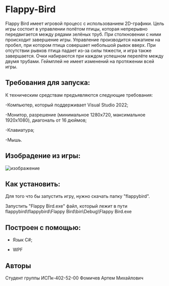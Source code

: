 # Flappy-Bird

Flappy Bird имеет игровой процесс с использованием 2D-графики. Цель игры состоит в управлении полётом птицы, которая непрерывно передвигается между рядами зелёных труб. При столкновении с ними происходит завершение игры. Управление производится нажатием на пробел, при котором птица совершает небольшой рывок вверх. При отсутствии рывков птица падает из-за силы тяжести, и игра также завершается. Очки набираются при каждом успешном перелёте между двумя трубами. Геймплей не имеет изменений на протяжении всей игры.

## Требования для запуска:

К техническим средствам предъявляются следующие требования:

-Компьютер, который поддерживает Visual Studio 2022;

-Монитор, разрешение (минимальное 1280x720, максимальное 1920x1080), диагональ от 16 дюймов;

-Клавиатура;

-Мышь.

## Изобрадение из игры:

![изображение](https://user-images.githubusercontent.com/79351045/201620889-527c3dfb-ebe3-4289-a649-b836751b7cc8.png)

## Как установить:

Для того что бы запустить игру, нужно скачать папку "flappybird".

Запустить "Flappy Bird.exe" файл, который лежит в пути flappybird\flappybird\Flappy Bird\bin\Debug\Flappy Bird.exe

## Построен с помощью:

- Язык C#;

- WPF


## Авторы

Студент группы ИСПк-402-52-00
Фомичев Артем Михайлович

